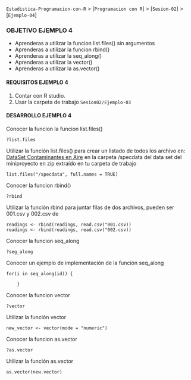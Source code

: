 `Estadistica-Programacion-con-R` > [`Programacion con R`] > [`Sesion-02`] > [`Ejemplo-04`] 
### OBJETIVO EJEMPLO 4
- Aprenderas a utilizar la funcion list.files() sin argumentos
- Aprenderas a utilizar la funcion rbind()
- Aprenderas a utilizar la seq_along()
- Aprenderas a utilizar la vector()
- Aprenderas a utilizar la as.vector()

#### REQUISITOS EJEMPLO 4
1. Contar con R studio.
1. Usar la carpeta de trabajo `Sesion02/Ejemplo-03`

#### DESARROLLO EJEMPLO 4

Conocer la funcion la funcion list.files()
```{r}
?list.files
```
Utilizar la función list.files() para crear un listado de todos los archivo en: [DataSet Contaminantes en Aire](../Dataset/rprog_data_specdata.zip) en la carpeta /specdata del data set del miniproyecto en zip extraído en tu carpeta de trabajo
```{r}
list.files("/specdata", full.names = TRUE)
```
Conocer la funcion rbind() 
```{r}
?rbind
```
Utilizar la función rbind para juntar filas de dos archivos, pueden ser 001.csv y 002.csv de
```{r}
readings <- rbind(readings, read.csv("001.csv))
readings <- rbind(readings, read.csv("002.csv))
```
Conocer la funcion seq_along 
```{r}
?seg_along
```
Conocer un ejemplo de implementación de la función seq_along
```{r}
for(i in seq_along(id)) {
		
	}
```
Conocer la funcion vector 
```{r}
?vector
```
Utilizar la función vector
```{r}
new_vector <- vector(mode = "numeric")
```
Conocer la funcion as.vector 
```{r}
?as.vector
```
Utilizar la función as.vector 
```{r}
as.vector(new.vector)
`````

